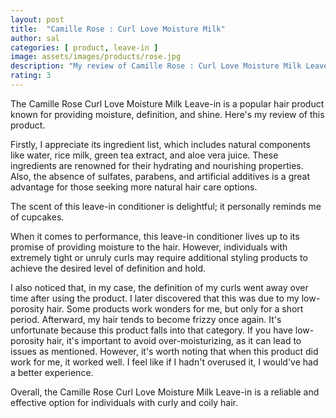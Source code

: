 ```yaml
---
layout: post
title:  "Camille Rose : Curl Love Moisture Milk"
author: sal
categories: [ product, leave-in ]
image: assets/images/products/rose.jpg
description: "My review of Camille Rose : Curl Love Moisture Milk Leave in "
rating: 3
---
```

The Camille Rose Curl Love Moisture Milk Leave-in is a popular hair product known for providing moisture, definition, and shine. Here's my review of this product.<br>

Firstly, I appreciate its ingredient list, which includes natural components like water, rice milk, green tea extract, and aloe vera juice. These ingredients are renowned for their hydrating and nourishing properties. Also, the absence of sulfates, parabens, and artificial additives is a great advantage for those seeking more natural hair care options.<br>

The scent of this leave-in conditioner is delightful; it personally reminds me of cupcakes.<br>

When it comes to performance, this leave-in conditioner lives up to its promise of providing moisture to the hair. However, individuals with extremely tight or unruly curls may require additional styling products to achieve the desired level of definition and hold.<br>

I also noticed that, in my case, the definition of my curls went away over time after using the product. I later discovered that this was due to my low-porosity hair. Some products work wonders for me, but only for a short period. Afterward, my hair tends to become frizzy once again. It's unfortunate because this product falls into that category. If you have low-porosity hair, it's important to avoid over-moisturizing, as it can lead to issues as mentioned. However, it's worth noting that when this product did work for me, it worked well. I feel like if I hadn't overused it, I would've had a better experience.<br>

Overall, the Camille Rose Curl Love Moisture Milk Leave-in is a reliable and effective option for individuals with curly and coily hair.
